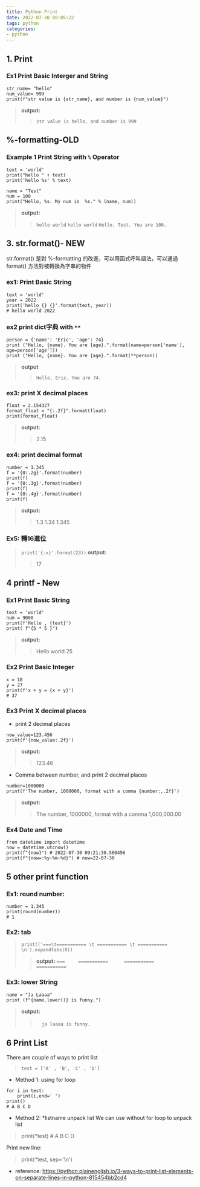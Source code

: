 ```yaml
---
title: Python Print
date: 2022-07-30 08:05:22
tags: python
categories:
- python
---
```

## 1. Print

### Ex1 Print Basic Interger and String 
```
str_name= "hello"
num_value= 999
print(f"str value is {str_name}, and number is {num_value}")
```
> **output:**
>> `str value is hello, and number is 999`

## %-formatting-OLD

### Example 1 Print String with `%` Operator
```
text = 'world'
print("hello " + text)
print('hello %s' % text)

name = "Test"
num = 100
print("Hello, %s. My num is  %s." % (name, num))
```
> **output:**
>> `hello world`
>> `hello world`
>> `Hello, Test. You are 100.`



## 3. str.format()- NEW
str.format() 是對 %-formatting 的改進，可以用函式呼叫語法，可以通過 format() 方法對被轉換為字串的物件

### ex1: Print Basic String 
```
text = 'world'
year = 2022
print('hello {} {}'.format(text, year))
# hello world 2022
```
### ex2 print dict字典 with `**`
```
person = {'name': 'Eric', 'age': 74}
print ("Hello, {name}. You are {age}.".format(name=person['name'], age=person['age']))
print ("Hello, {name}. You are {age}.".format(**person))
```
> **output**
>> `Hello, Eric. You are 74.`

### ex3: print X decimal places
```
float = 2.154327
format_float = "{:.2f}".format(float)
print(format_float)
```
> **output:**
>> 2.15
### ex4: print decimal format

```
number = 1.345
f = '{0:.2g}'.format(number)
print(f)
f = '{0:.3g}'.format(number)
print(f)
f = '{0:.4g}'.format(number)
print(f)
```
> **output:**
>> 1.3
>> 1.34
>> 1.345


### Ex5: 轉16進位

> `print('{:x}'.format(23))`
> **output:**
>> 17


## 4 printf - New
### Ex1 Print Basic String
```
text = 'world'
num = 9000
print(f'Hello , {text}')
print( f"{5 * 5 }")
```
> **output:**
>> Hello world
>> 25

### Ex2 Print Basic Integer
```
x = 10
y = 27
print(f'x + y = {x + y}')
# 37
```
### Ex3 Print X decimal places
-  print 2 decimal places
```
now_value=123.456
print(f'{now_value:.2f}')
```
> **output:**
>> 123.46

- Comma between number, and print 2 decimal places
```
number=1000000
print(f'The number, 1000000, format with a comma {number:,.2f}')
```
> **output:**
>> The number, 1000000, format with a comma 1,000,000.00

### Ex4 Date and Time
```
from datetime import datetime
now = datetime.utcnow()
print(f"{now}") # 2022-07-30 09:21:30.500456
print(f"{now=:%y-%m-%d}") # now=22-07-30

```
## 5 other print function
### Ex1: round number:
```
number = 1.345
print(round(number))
# 1
```

### Ex2: tab 
> `print(('===\t=========== \t =========== \t =========== \n').expandtabs(8))`
>> **output:**
>> `===     ===========      ===========     ===========`

### Ex3: lower String
```
name = "Ja Laaaa"
print (f"{name.lower()} is funny.")
```
> **output:**
>>　`ja laaaa is funny.`

## 6 Print List
There are couple of ways to print list

> `test = ['A' , 'B', 'C' , 'D']`

- Method 1: using for loop
```
for i in test:
    print(i,end=' ') 
print()
# A B C D
```
- Method 2: *listname unpack list
We can use without for loop to unpack list
>  print(*test) # A B C D

Print new line: 
> print(*test, sep='\n')

- reference: 
https://python.plainenglish.io/3-ways-to-print-list-elements-on-separate-lines-in-python-815454bb2cd4